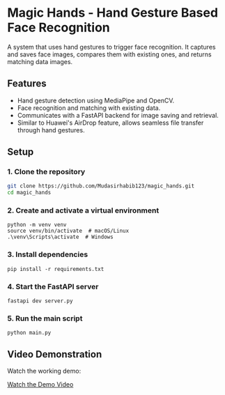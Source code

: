 # Magic Hands - Hand Gesture Based Face Recognition

A system that uses hand gestures to trigger face recognition. It captures and saves face images, compares them with existing ones, and returns matching data images.

## Features
- Hand gesture detection using MediaPipe and OpenCV.
- Face recognition and matching with existing data.
- Communicates with a FastAPI backend for image saving and retrieval.
- Similar to Huawei's AirDrop feature, allows seamless file transfer through hand gestures.

## Setup

### 1. Clone the repository

```bash
git clone https://github.com/Mudasirhabib123/magic_hands.git
cd magic_hands
```

### 2. Create and activate a virtual environment

```
python -m venv venv
source venv/bin/activate  # macOS/Linux
.\venv\Scripts\activate  # Windows
```

### 3. Install dependencies
```
pip install -r requirements.txt
```
### 4. Start the FastAPI server
```
fastapi dev server.py
```
### 5. Run the main script
```
python main.py
```
## Video Demonstration
Watch the working demo:

[Watch the Demo Video](https://github.com/Mudasirhabib123/magic_hands/blob/main/magic_hands.mp4)


